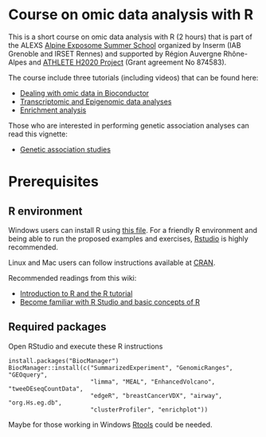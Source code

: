# Course on omic data analysis with R 
This is a short course on omic data analysis with R (2 hours) that is part of the ALEXS [Alpine Exposome Summer School](https://exposomesummerschool.com/) organized by Inserm (IAB Grenoble and IRSET Rennes) and supported by Région Auvergne Rhône-Alpes and [ATHLETE H2020 Project](https://athleteproject.eu/) (Grant agreement No 874583).

The course include three tutorials (including videos) that can be found here:

- [Dealing with omic data in Bioconductor](https://rpubs.com/jrgonzalezISGlobal/omicBioC)
- [Transcriptomic and Epigenomic data analyses](https://rpubs.com/jrgonzalezISGlobal/transcriptomic_analyses)
- [Enrichment analysis](https://rpubs.com/jrgonzalezISGlobal/enrichment)

Those who are interested in performing genetic association analyses can read this vignette:
- [Genetic association studies](https://rpubs.com/jrgonzalezISGlobal/SNPassoc)

# Prerequisites

## R environment

Windows users can install R using [this file](https://cran.r-project.org/bin/windows/base/). For a friendly R environment and being able to run the proposed examples and exercises, [Rstudio](https://rstudio.com/products/rstudio/) is highly recommended.

Linux and Mac users can follow instructions available at [CRAN](https://cran.r-project.org/).

Recommended readings from this wiki:

* [Introduction to R and the R tutorial](https://data2knowledge.atlassian.net/wiki/spaces/DSDEV/pages/1722122263/2020-21+Winter+DataSHIELD+beginners+workshops+including+ATHLETE+GA+workshop)
* [Become familiar with R Studio and basic concepts of R](https://data2knowledge.atlassian.net/wiki/spaces/DSDEV/pages/707428353/Become+familiar+with+R+Studio+and+basic+concepts+of+R)

## Required packages

Open RStudio and execute these R instructions 

```
install.packages("BiocManager")
BiocManager::install(c("SummarizedExperiment", "GenomicRanges", "GEOquery", 
                       "limma", "MEAL", "EnhancedVolcano", "tweeDEseqCountData", 
                       "edgeR", "breastCancerVDX", "airway", "org.Hs.eg.db", 
                       "clusterProfiler", "enrichplot"))                        
```

Maybe for those working in Windows [Rtools](https://cran.r-project.org/bin/windows/Rtools/) could be needed.



